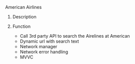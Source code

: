 American Airlines

1. Description

2. Function
   - Call 3rd party API to search the Airelines at American
   - Dynamic url with search text
   - Network manager
   - Network error handling
   - MVVC
   
